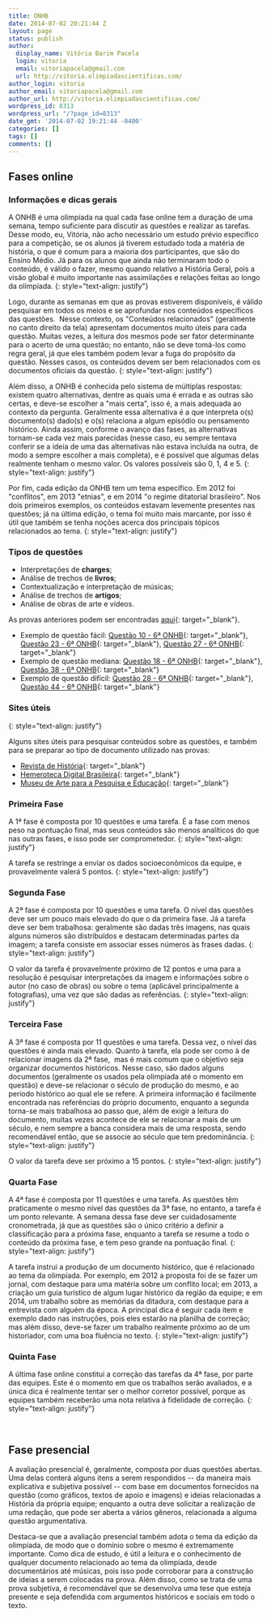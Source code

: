 ```yaml
---
title: ONHB
date: 2014-07-02 20:21:44 Z
layout: page
status: publish
author:
  display_name: Vitória Barim Pacela
  login: vitoria
  email: vitoriapacela@gmail.com
  url: http://vitoria.olimpiadascientificas.com/
author_login: vitoria
author_email: vitoriapacela@gmail.com
author_url: http://vitoria.olimpiadascientificas.com/
wordpress_id: 8313
wordpress_url: "/?page_id=8313"
date_gmt: '2014-07-02 19:21:44 -0400'
categories: []
tags: []
comments: []
---
```


## Fases online



 ### Informações e dicas gerais



 A ONHB é uma olimpíada na qual cada fase online tem a duração de uma semana, tempo suficiente para discutir as questões e realizar as tarefas. Desse modo, eu, Vitória, não acho necessário um estudo prévio específico para
a competição, se os alunos já tiverem estudado toda a matéria de história, o que é comum para a maioria dos participantes, que são do Ensino Médio. Já para os alunos que ainda não terminaram todo o conteúdo, é válido o
fazer, mesmo quando relativo a História Geral, pois a visão global é muito importante nas assimilações e relações feitas ao longo da olimpíada.
{: style="text-align: justify"}



 Logo, durante as semanas em que as provas estiverem disponíveis, é válido pesquisar em todos os meios e se aprofundar nos conteúdos específicos das questões.  Nesse contexto, os \"Conteúdos relacionados\" (geralmente no
canto direito da tela) apresentam documentos muito úteis para cada questão. Muitas vezes, a leitura dos mesmos pode ser fator determinante para o acerto de uma questão; no entanto, não se deve tomá-los como regra geral,
já que eles também podem levar a fuga do propósito da questão. Nesses casos, os conteúdos devem ser bem relacionados com os documentos oficiais da questão.
{: style="text-align: justify"}



 Além disso, a ONHB é conhecida pelo sistema de múltiplas respostas: existem quatro alternativas, dentre as quais uma é errada e as outras são certas, e deve-se escolher a \"mais certa\", isso é, a mais adequada ao
contexto da pergunta. Geralmente essa alternativa é a que interpreta o(s) documento(s) dado(s) e o(s) relaciona a algum episódio ou pensamento histórico. Ainda assim, conforme o avanço das fases, as alternativas
tornam-se cada vez mais parecidas (nesse caso, eu sempre tentava conferir se a ideia de uma das alternativas não estava incluída na outra, de modo a sempre escolher a mais completa), e é possível que algumas delas
realmente tenham o mesmo valor. Os valores possíveis são 0, 1, 4 e 5.
{: style="text-align: justify"}



 Por fim, cada edição da ONHB tem um tema específico. Em 2012 foi \"conflitos\", em 2013 \"etnias\", e em 2014 \"o regime ditatorial brasileiro\". Nos dois primeiros exemplos, os conteúdos estavam levemente presentes nas
questões; já na última edição, o tema foi muito mais marcante, por isso é útil que também se tenha noções acerca dos principais tópicos relacionados ao tema.
{: style="text-align: justify"}



 ### Tipos de questões



 * Interpretações de **charges**;
* Análise de trechos de **livros**;
* Contextualização e interpretação de músicas;
* Análise de trechos de **artigos**;
* Análise de obras de arte e vídeos.
  

  
As provas anteriores podem ser encontradas [aqui][1]{: target="_blank"}.

 * Exemplo de questão fácil: [Questão 10 - 6ª ONHB][2]{: target="_blank"}, [Questão 23 - 6ª ONHB][3]{: target="_blank"}, [Questão 27 - 6ª ONHB][3]{: target="_blank"}
* Exemplo de questão mediana: [Questão 18 - 6ª ONHB][4]{: target="_blank"}, [Questão 38 - 6ª ONHB][5]{: target="_blank"}
* Exemplo de questão difícil: [Questão 28 - 6ª ONHB][3]{: target="_blank"}, [Questão 44 - 6ª ONHB][5]{: target="_blank"}
  



 ### Sites úteis
{: style="text-align: justify"}

  
Alguns sites úteis para pesquisar conteúdos sobre as questões, e também para se preparar ao tipo de documento utilizado nas provas:

 * [Revista de História][6]{: target="_blank"}
* [Hemeroteca Digital Brasileira][7]{: target="_blank"}
* [Museu de Arte para a Pesquisa e Educação][8]{: target="_blank"}
  



 ### Primeira Fase



 A 1ª fase é composta por 10 questões e uma tarefa. É a fase com menos peso na pontuação final, mas seus conteúdos são menos analíticos do que nas outras fases, e isso pode ser comprometedor.
{: style="text-align: justify"}



 A tarefa se restringe a enviar os dados socioeconômicos da equipe, e provavelmente valerá 5 pontos.
{: style="text-align: justify"}



 ### Segunda Fase



 A 2ª fase é composta por 10 questões e uma tarefa. O nível das questões deve ser um pouco mais elevado do que o da primeira fase. Já a tarefa deve ser bem trabalhosa: geralmente são dadas três imagens, nas quais alguns
números são distribuídos e destacam determinadas partes da imagem; a tarefa consiste em associar esses números às frases dadas.
{: style="text-align: justify"}



 O valor da tarefa é provavelmente próximo de 12 pontos e uma para a resolução é pesquisar interpretações da imagem e informações sobre o autor (no caso de obras) ou sobre o tema (aplicável principalmente a fotografias),
uma vez que são dadas as referências.
{: style="text-align: justify"}



 ### Terceira Fase



 A 3ª fase é composta por 11 questões e uma tarefa. Dessa vez, o nível das questões é ainda mais elevado. Quanto à tarefa, ela pode ser como à de relacionar imagens da 2ª fase,  mas é mais comum que o objetivo seja
organizar documentos históricos. Nesse caso, são dados alguns documentos (geralmente os usados pela olimpíada até o momento em questão) e deve-se relacionar o século de produção do mesmo, e ao período histórico ao qual
ele se refere. A primeira informação é facilmente encontrada nas referências do próprio documento, enquanto a segunda torna-se mais trabalhosa ao passo que, além de exigir a leitura do documento, muitas vezes acontece de
ele se relacionar a mais de um século, e nem sempre a banca considera mais de uma resposta, sendo recomendável então, que se associe ao século que tem predominância.
{: style="text-align: justify"}



 O valor da tarefa deve ser próximo a 15 pontos.
{: style="text-align: justify"}



 ### Quarta Fase



 A 4ª fase é composta por 11 questões e uma tarefa. As questões têm praticamente o mesmo nível das questões da 3ª fase, no entanto, a tarefa é um ponto relevante. A semana dessa fase deve ser cuidadosamente cronometrada,
já que as questões são o único critério a definir a classificação para a próxima fase, enquanto a tarefa se resume a todo o conteúdo da próxima fase, e tem peso grande na pontuação final.
{: style="text-align: justify"}



 A tarefa instrui a produção de um documento histórico, que é relacionado ao tema da olimpíada. Por exemplo, em 2012 a proposta foi de se fazer um jornal, com destaque para uma matéria sobre um conflito local; em 2013, a
criação um guia turístico de algum lugar histórico da região da equipe; e em 2014, um trabalho sobre as memórias da ditadura, com destaque para a entrevista com alguém da época. A principal dica é seguir cada item e
exemplo dado nas instruções, pois eles estarão na planilha de correção; mas além disso, deve-se fazer um trabalho realmente próximo ao de um historiador, com uma boa fluência no texto.
{: style="text-align: justify"}



 ### Quinta Fase



 A última fase online constitui a correção das tarefas da 4ª fase, por parte das equipes. Este é o momento em que os trabalhos serão avaliados, e a única dica é realmente tentar ser o melhor corretor possível, porque as
equipes também receberão uma nota relativa à fidelidade de correção.
{: style="text-align: justify"}

  
&nbsp;

 ## Fase presencial

  
A avaliação presencial é, geralmente, composta por duas questões abertas. Uma delas conterá alguns itens a serem respondidos -- da maneira mais explicativa e subjetiva possível -- com base em documentos fornecidos na questão (como gráficos, textos de apoio e imagens) e ideias relacionadas a História da própria equipe; enquanto a outra deve solicitar a realização de uma redação, que pode ser aberta a vários gêneros, relacionada a alguma questão argumentativa.

 Destaca-se que a avaliação presencial também adota o tema da edição da olimpíada, de modo que o domínio sobre o mesmo é extremamente importante. Como dica de estudo, é útil a leitura e o conhecimento de qualquer
documento relacionado ao tema da olimpíada, desde documentários até músicas, pois isso pode corroborar para a construção de ideias a serem colocadas na prova. Além disso, como se trata de uma prova subjetiva, é
recomendável que se desenvolva uma tese que esteja presente e seja defendida com argumentos históricos e sociais em todo o texto.



[1]: https://onedrive.live.com/?cid=0983cec4e1d9466f&amp;id=983CEC4E1D9466F!107&amp;authkey=!AHI6YOlDcXpmuxs
[2]: http://www.olimpiadadehistoria.com.br/6-olimpiada/fases/index/33
[3]: http://www.olimpiadadehistoria.com.br/6-olimpiada/fases/index/35
[4]: http://www.olimpiadadehistoria.com.br/6-olimpiada/fases/index/34
[5]: http://www.olimpiadadehistoria.com.br/6-olimpiada/fases/index/36
[6]: http://www.revistadehistoria.com.br/
[7]: http://hemerotecadigital.bn.br/
[8]: http://www.mare.art.br/busca.asp
